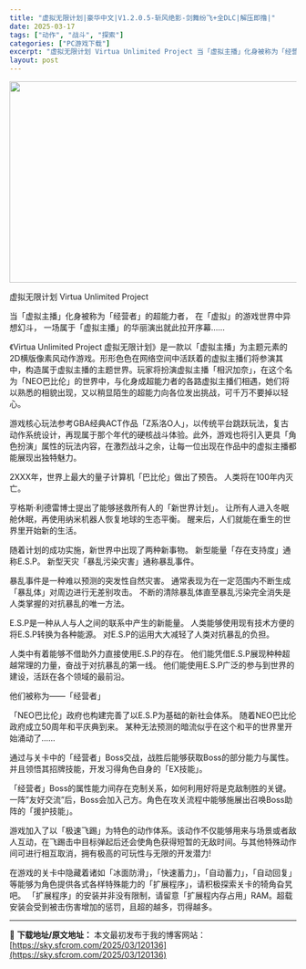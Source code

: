 ```yaml
---
title: "虚拟无限计划|豪华中文|V1.2.0.5-斩风绝影-剑舞纷飞+全DLC|解压即撸|"
date: 2025-03-17
tags: ["动作", "战斗", "探索"]
categories: ["PC游戏下载"]
excerpt: "虚拟无限计划 Virtua Unlimited Project 当「虚拟主播」化身被称为「经营者」的超能力者， 在「虚拟」的游戏世界中异想幻斗， 一场属于「虚拟主播」的华丽演出就此拉开序幕…… 《Virtua Unlimited Project 虚拟无限计划》是一款以「虚拟主播」为主题元素的2D横版&hellip;"
layout: post
---
```


<img class="aligncenter size-full wp-image-120108" src="https://sky.sfcrom.com/wp-content/uploads/2025/03/2025031712301367.webp" alt="" width="616" height="353" />

虚拟无限计划 Virtua Unlimited Project

当「虚拟主播」化身被称为「经营者」的超能力者，
在「虚拟」的游戏世界中异想幻斗，
一场属于「虚拟主播」的华丽演出就此拉开序幕……

《Virtua Unlimited Project 虚拟无限计划》是一款以「虚拟主播」为主题元素的2D横版像素风动作游戏。形形色色在网络空间中活跃着的虚拟主播们将参演其中，构造属于虚拟主播的主题世界。玩家将扮演虚拟主播「相沢加奈」，在这个名为「NEO巴比伦」的世界中，与化身成超能力者的各路虚拟主播们相遇，她们将以熟悉的相貌出现，又以稍显陌生的超能力向各位发出挑战，可千万不要掉以轻心。

游戏核心玩法参考GBA经典ACT作品「Z系洛O人」，以传统平台跳跃玩法，复古动作系统设计，再现属于那个年代的硬核战斗体验。此外，游戏也将引入更具「角色扮演」属性的玩法内容，在激烈战斗之余，让每一位出现在作品中的虚拟主播都能展现出独特魅力。

2XXX年，世界上最大的量子计算机「巴比伦」做出了预告。
人类将在100年内灭亡。

亨格斯·利德雷博士提出了能够拯救所有人的「新世界计划」。
让所有人进入冬眠舱休眠，再使用纳米机器人恢复地球的生态平衡。
醒来后，人们就能在重生的世界里开始新的生活。

随着计划的成功实施，新世界中出现了两种新事物。
新型能量「存在支持度」通称E.S.P。
新型天灾「暴乱污染灾害」通称暴乱事件。

暴乱事件是一种难以预测的突发性自然灾害。
通常表现为在一定范围内不断生成「暴乱体」对周边进行无差别攻击。
不断的清除暴乱体直至暴乱污染完全消失是人类掌握的对抗暴乱的唯一方法。

E.S.P是一种从人与人之间的联系中产生的新能量。
人类能够使用现有技术方便的将E.S.P转换为各种能源。
对E.S.P的运用大大减轻了人类对抗暴乱的负担。

人类中有着能够不借助外力直接使用E.S.P的存在。
他们能凭借E.S.P展现种种超越常理的力量，奋战于对抗暴乱的第一线。
他们能使用E.S.P广泛的参与到世界的建设，活跃在各个领域的最前沿。

他们被称为——「经营者」

「NEO巴比伦」政府也构建完善了以E.S.P为基础的新社会体系。
随着NEO巴比伦政府成立50周年和平庆典到来。
某种无法预测的暗流似乎在这个和平的世界里开始涌动了……

通过与关卡中的「经营者」Boss交战，战胜后能够获取Boss的部分能力与属性。并且领悟其招牌技能，开发习得角色自身的「EX技能」。

「经营者」Boss的属性能力间存在克制关系，如何利用好将是克敌制胜的关键。
一阵”友好交流”后，Boss会加入己方。角色在攻关流程中能够施展出召唤Boss助阵的「援护技能」。

游戏加入了以「极速飞踢」为特色的动作体系。该动作不仅能够用来与场景或者敌人互动，在飞踢击中目标弹起后还会使角色获得短暂的无敌时间。与其他特殊动作间可进行相互取消，拥有极高的可玩性与无限的开发潜力!

在游戏的关卡中隐藏着诸如「冰面防滑」，「快速蓄力」，「自动蓄力」，「自动回复」等能够为角色提供各式各样特殊能力的「扩展程序」，请积极探索关卡的犄角旮旯吧。
「扩展程序」的安装并非没有限制，请留意「扩展程内存占用」RAM。超载安装会受到被击伤害增加的惩罚，且超的越多，罚得越多。

---
📖 **下载地址/原文地址：** 本文最初发布于我的博客网站：[https://sky.sfcrom.com/2025/03/120136](https://sky.sfcrom.com/2025/03/120136)
